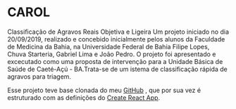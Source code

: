 # CAROL

Classificação de Agravos Reais Objetiva e Ligeira
Um projeto iniciado no dia 20/09/2019, realizado e concebido inicialmente pelos alunos da Faculdade de Medicina da Bahia, na Universidade Federal de Bahia Filipe Lopes, Chuva Starteria, Gabriel Lima e João Pedro.
O projeto foi apresentado e excecutado como uma proposta de intervenção para a Unidade Básica de Saúde de Caeté-Açú - BA.Trata-se de um istema de classificação rápida de agravos para triagem.

Esse projeto teve base clonada do meu [GitHub](https://github.com/filiperochalopes/react-template) , que por sua vez é estruturado com as definições do [Create React App](https://github.com/facebook/create-react-app).
